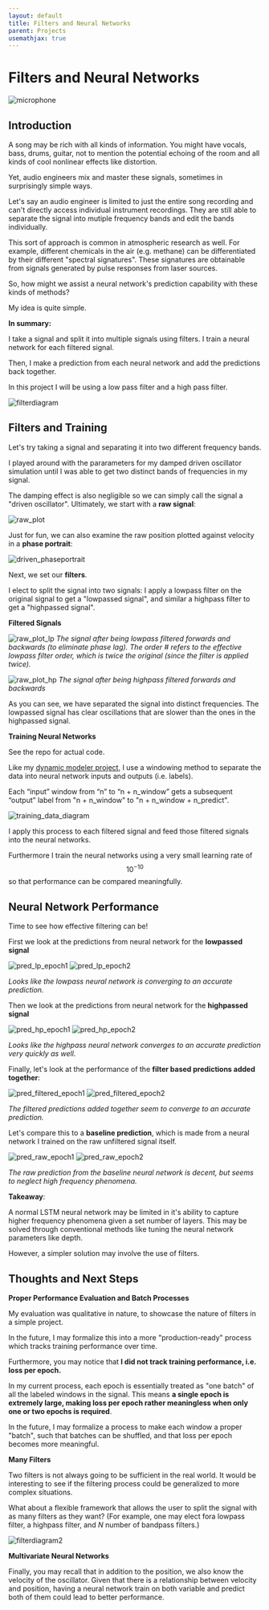 ```yaml
---
layout: default
title: Filters and Neural Networks
parent: Projects
usemathjax: true
---
```


# Filters and Neural Networks
![microphone](microphone.jpg)

## Introduction

A song may be rich with all kinds of information. You might have vocals, bass, drums, guitar, not to mention the potential echoing of the room and all kinds of cool nonlinear effects like distortion.

Yet, audio engineers mix and master these signals, sometimes in surprisingly simple ways.

Let's say an audio engineer is limited to just the entire song recording and can't directly access individual instrument recordings. They are still able to separate the signal into mutiple frequency bands and edit the bands individually.

This sort of approach is common in atmospheric research as well. For example, different chemicals in the air (e.g. methane) can be differentiated by their different "spectral signatures". These signatures are obtainable from signals generated by pulse responses from laser sources.

So, how might we assist a neural network's prediction capability with these kinds of methods?

My idea is quite simple.

**In summary:**

I take a signal and split it into multiple signals using filters. I train a neural network for each filtered signal.

Then, I make a prediction from each neural network and add the predictions back together.

In this project I will be using a low pass filter and a high pass filter.

![filterdiagram](filterdiagram.png)

## Filters and Training

Let's try taking a signal and separating it into two different frequency bands.

I played around with the pararameters for my damped driven oscillator simulation until I was able to get two distinct bands of frequencies in my signal.

The damping effect is also negligible so we can simply call the signal a "driven oscillator". Ultimately, we start with a **raw signal**:

![raw_plot](raw_plot.png)

Just for fun, we can also examine the raw position plotted against velocity in a **phase portrait**:

![driven_phaseportrait](driven_phaseportrait.png)

Next, we set our **filters**.

I elect to split the signal into two signals: I apply a lowpass filter on the original signal to get a "lowpassed signal", and similar a highpass filter to get a "highpassed signal".


**Filtered Signals**

![raw_plot_lp](raw_plot_lp.png)
*The signal after being lowpass filtered forwards and backwards (to eliminate phase lag). The order # refers to the effective lowpass filter order, which is twice the original (since the filter is applied twice).*

![raw_plot_hp](raw_plot_hp.png)
*The signal after being highpass filtered forwards and backwards*

As you can see, we have separated the signal into distinct frequencies. The lowpassed signal has clear oscillations that are slower than the ones in the highpassed signal.

**Training Neural Networks**

See the repo for actual code.

Like my [dynamic modeler project](https://gaoadam.github.io/docs/projects/dynamic_modeler/dynamic_modeler.html), I use a windowing method to separate the data into neural network inputs and outputs (i.e. labels).

Each “input” window from “n” to “n + n_window” gets a subsequent “output” label from "n + n_window" to "n + n_window + n_predict".

![training_data_diagram](training_data_diagram.png)

I apply this process to each filtered signal and feed those filtered signals into the neural networks.

Furthermore I train the neural networks using a very small learning rate of $$10^{-10}$$ so that performance can be compared meaningfully.

## Neural Network Performance

Time to see how effective filtering can be!

First we look at the predictions from neural network for the  **lowpassed signal**

![pred_lp_epoch1](pred_lp_epoch1.png)
![pred_lp_epoch2](pred_lp_epoch2.png)

*Looks like the lowpass neural network is converging to an accurate prediction.*

Then we look at the predictions from neural network for the  **highpassed signal**

![pred_hp_epoch1](pred_hp_epoch1.png)
![pred_hp_epoch2](pred_hp_epoch2.png)

*Looks like the highpass neural network converges to an accurate prediction very quickly as well.*

Finally, let's look at the performance of the **filter based predictions added together**:

![pred_filtered_epoch1](pred_filtered_epoch1.png)
![pred_filtered_epoch2](pred_filtered_epoch2.png)

*The filtered predictions added together seem to converge to an accurate prediction.*

Let's compare this to a **baseline prediction**, which is made from a neural network I trained on the raw unfiltered signal itself.

![pred_raw_epoch1](pred_raw_epoch1.png)
![pred_raw_epoch2](pred_raw_epoch2.png)


*The raw prediction from the baseline neural network is decent, but seems to neglect high frequency phenomena.*

**Takeaway**:

A normal LSTM neural network may be limited in it's ability to capture higher frequency phenomena given a set number of layers. This may be solved through conventional methods like tuning the neural network parameters like depth.

However, a simpler solution may involve the use of filters.

## Thoughts and Next Steps

**Proper Performance Evaluation and Batch Processes**

My evaluation was qualitative in nature, to showcase the nature of filters in a simple project.

In the future, I may formalize this into a more "production-ready" process which tracks training performance over time.

Furthermore, you may notice that **I did not track training performance, i.e. loss per epoch.**

In my current process, each epoch is essentially treated as "one batch" of all the labeled windows in the signal. This means **a single epoch is extremely large, making loss per epoch rather meaningless when only one or two epochs is required**.

In the future, I may formalize a process to make each window a proper "batch", such that batches can be shuffled, and that loss per epoch becomes more meaningful.

**Many Filters**

Two filters is not always going to be sufficient in the real world. It would be interesting to see if the filtering process could be generalized to more complex situations.

What about a flexible framework that allows the user to split the signal with as many filters as they want? (For example, one may elect fora lowpass filter, a highpass filter, and $N$ number of bandpass filters.)

![filterdiagram2](filterdiagram2.png)

**Multivariate Neural Networks**

Finally, you may recall that in addition to the position, we also know the velocity of the oscillator. Given that there is a relationship between velocity and position, having a neural network train on both variable and predict both of them could lead to better performance.